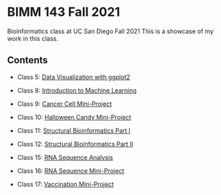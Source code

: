 # BIMM 143 Fall 2021
Bioinformatics class at UC San Diego Fall 2021
This is a showcase of my work in this class. 

## Contents

- Class 5: [Data Visualization with ggplot2](https://github.com/aangelrivera/bimm143/blob/main/Class05.R/Class05.R)

- Class 8: [Introduction to Machine Learning](https://github.com/aangelrivera/bimm143/tree/main/Class%2008.R) 

- Class 9: [Cancer Cell Mini-Project](https://github.com/aangelrivera/bimm143/blob/main/Class_09_MiniProject/Class_09_Mini%20Project.Rmd) 

- Class 10: [Halloween Candy Mini-Project](https://github.com/aangelrivera/bimm143/blob/main/Class%2010:%20Halloween%20Candy/Class%2010_Halloween%20Candy.Rmd) 

- Class 11: [Structural Bioinformatics Part I](https://github.com/aangelrivera/bimm143/blob/main/Class%2011/Class%2011_Structural%20Bioinformatics.Rmd) 

- Class 12: [Structural Bioinformatics Part II](https://github.com/aangelrivera/bimm143/blob/main/Class%2011/Class%2012_Structural%20Bioinformatics%20II.Rmd) 

- Class 15: [RNA Sequence Analysis](https://github.com/aangelrivera/bimm143/blob/main/Class15/Class15.Rmd) 

- Class 16: [RNA Sequence Mini-Project](https://github.com/aangelrivera/bimm143/blob/main/Class16/Class16_MiniProject.Rmd) 

- Class 17: [Vaccination Mini-Project](https://github.com/aangelrivera/bimm143/blob/main/Class17/Class17_MiniProject.Rmd)
